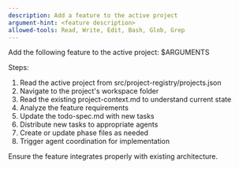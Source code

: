 ```yaml
---
description: Add a feature to the active project
argument-hint: <feature description>
allowed-tools: Read, Write, Edit, Bash, Glob, Grep
---
```


Add the following feature to the active project: $ARGUMENTS

Steps:
1. Read the active project from src/project-registry/projects.json
2. Navigate to the project's workspace folder
3. Read the existing project-context.md to understand current state
4. Analyze the feature requirements
5. Update the todo-spec.md with new tasks
6. Distribute new tasks to appropriate agents
7. Create or update phase files as needed
8. Trigger agent coordination for implementation

Ensure the feature integrates properly with existing architecture.